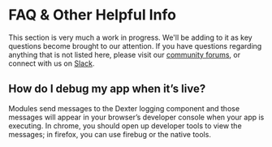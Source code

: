 # FAQ & Other Helpful Info

This section is very much a work in progress. We'll be adding to it as key questions become brought to our attention. If you have questions regarding anything that is not listed here, please visit our <a href="http://community.rundexter.com" target="_blank">community forums</a>, or connect with us on <a href="http://rundexter.slack.com" target="_blank">Slack</a>.

## How do I debug my app when it’s live?

Modules send messages to the Dexter logging component and those messages will appear in your browser’s developer console when your app is executing. In chrome, you should open up developer tools to view the messages; in firefox, you can use firebug or the native tools.
